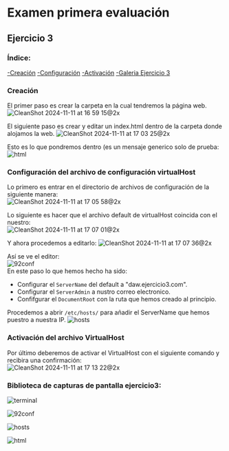# Examen primera evaluación
## Ejercicio 3

### Índice:
[-Creación](#Creación)
[-Configuración](#Configuración-del-archivo-de-configuración-virtualHost)
[-Activación](#Activación-del-archivo-VirtualHost)
[-Galeria Ejercicio 3](#Biblioteca-de-capturas-de-pantalla-ejercicio3)

### Creación
El primer paso es crear la carpeta en la cual tendremos la página web.
![CleanShot 2024-11-11 at 16 59 15@2x](https://github.com/user-attachments/assets/83001bf6-e5fa-49d0-abad-b8a19a6fa2e5)  

El siguiente paso es crear y editar un index.html dentro de la carpeta donde alojamos la web.
![CleanShot 2024-11-11 at 17 03 25@2x](https://github.com/user-attachments/assets/25f50c92-18a8-448c-bfbc-59e920a3ec24)  

Esto es lo que pondremos dentro (es un mensaje generico solo de prueba:  
![html](https://github.com/user-attachments/assets/f2212f0e-aa13-4206-bbf9-a41ec8e85089)  

### Configuración del archivo de configuración virtualHost
Lo primero es entrar en el directorio de archivos de configuración de la siguiente manera:  
![CleanShot 2024-11-11 at 17 05 58@2x](https://github.com/user-attachments/assets/3c590eef-c6d7-49c6-a129-e079edd19402)  

Lo siguiente es hacer que el archivo default de virtualHost coincida con el nuestro:  
![CleanShot 2024-11-11 at 17 07 01@2x](https://github.com/user-attachments/assets/e3d6d03b-f022-4241-97b5-af8af08e9961)  

Y ahora procedemos a editarlo: 
![CleanShot 2024-11-11 at 17 07 36@2x](https://github.com/user-attachments/assets/8cdf763e-b9d8-4b3b-bd06-980411ee87bc)  

Así se ve el editor:  
![92conf](https://github.com/user-attachments/assets/bc9462e9-e205-4642-8050-452f066babe1)  
En este paso lo que hemos hecho ha sido:
* Configurar el `ServerName` del default a "daw.ejercicio3.com".
* Configurar el `ServerAdmin` a nustro correo electronico.
* Confifgurar el `DocumentRoot` con la ruta que hemos creado al principio.

Procedemos a abrir `/etc/hosts/` para añadir el ServerName que hemos puestro a nuestra IP.
![hosts](https://github.com/user-attachments/assets/eafbf79f-fba6-4864-ad2d-745e0066f788)  

### Activación del archivo VirtualHost
Por último deberemos de activar el VirtualHost con el siguiente comando y recibira una confirmación:  
![CleanShot 2024-11-11 at 17 13 22@2x](https://github.com/user-attachments/assets/67818ac1-f3d2-48dc-b343-ca5857292911)  

### Biblioteca de capturas de pantalla ejercicio3: 
![terminal](https://github.com/user-attachments/assets/75321fbb-0a78-4f1a-a02a-17658e590577)  

![92conf](https://github.com/user-attachments/assets/f31c508e-54fd-44f6-9125-eaa456115967)  

![hosts](https://github.com/user-attachments/assets/e53ce7a3-25cc-44e7-a69b-74afa883dd89)  

![html](https://github.com/user-attachments/assets/b89d81ac-cd7f-479a-b018-da250a3437d3)







